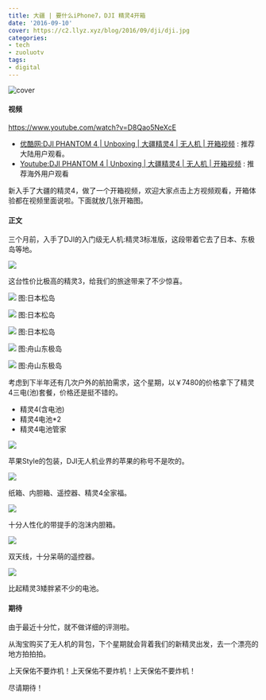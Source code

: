 ```yaml
---
title: 大疆 | 要什么iPhone7，DJI 精灵4开箱
date: '2016-09-10'
cover: https://c2.llyz.xyz/blog/2016/09/dji/dji.jpg
categories:
- tech
- zuoluotv
tags:
- digital
---
```


![cover](https://c2.llyz.xyz/blog/2016/09/dji/dji.jpg)

#### 视频

https://www.youtube.com/watch?v=D8Qao5NeXcE

- [优酷网:DJI PHANTOM 4 | Unboxing | 大疆精灵4 | 无人机 | 开箱视频](https://v.youku.com/v_show/id_XMTcyMTAzOTA2NA==.html?beta&) : 推荐大陆用户观看。
- [Youtube:DJI PHANTOM 4 | Unboxing | 大疆精灵4 | 无人机 | 开箱视频](https://www.youtube.com/watch?v=D8Qao5NeXcE) : 推荐海外用户观看

新入手了大疆的精灵4，做了一个开箱视频，欢迎大家点击上方视频观看，开箱体验都在视频里面说啦。下面就放几张开箱图。

#### 正文

三个月前，入手了DJI的入门级无人机:精灵3标准版，这段带着它去了日本、东极岛等地。

![](https://c2.llyz.xyz/blog/2016/07/dongji/day1/A7S2-D1-04345.jpg)

这台性价比极高的精灵3，给我们的旅途带来了不少惊喜。

![](https://c2.llyz.xyz/blog/2016/06/japan/day4/DJI-0003.jpg) 图:日本松岛

![](https://c2.llyz.xyz/blog/2016/06/japan/day4/DJI-0004.jpg) 图:日本松岛

![](https://c2.llyz.xyz/blog/2016/06/japan/day4/DJI-0010.jpg) 图:日本松岛

![](https://c2.llyz.xyz/blog/2016/07/dongji/dji/DJI-D1-2.jpg) 图:舟山东极岛

![](https://c2.llyz.xyz/blog/2016/07/dongji/dji/DJI-D1-14.jpg) 图:舟山东极岛

考虑到下半年还有几次户外的航拍需求，这个星期，以￥7480的价格拿下了精灵4三电(池)套餐，价格还是挺不错的。

- 精灵4(含电池)
- 精灵4电池\*2
- 精灵4电池管家

![](https://c2.llyz.xyz/blog/2016/09/dji/d3.JPG)

苹果Style的包装，DJI无人机业界的苹果的称号不是吹的。

![](https://c2.llyz.xyz/blog/2016/09/dji/d1.JPG)

纸箱、内胆箱、遥控器、精灵4全家福。

![](https://c2.llyz.xyz/blog/2016/09/dji/d3.JPG)

十分人性化的带提手的泡沫内胆箱。

![](https://c2.llyz.xyz/blog/2016/09/dji/d4.JPG)

双天线，十分呆萌的遥控器。

![](https://c2.llyz.xyz/blog/2016/09/dji/d5.jpg)

比起精灵3矮胖紧不少的电池。

#### 期待

由于最近十分忙，就不做详细的评测啦。

从淘宝购买了无人机的背包，下个星期就会背着我们的新精灵出发，去一个漂亮的地方拍拍拍。

上天保佑不要炸机！上天保佑不要炸机！上天保佑不要炸机！

尽请期待！
